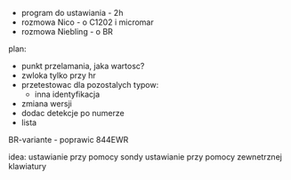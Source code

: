 - program do ustawiania - 2h
- rozmowa Nico - o C1202 i micromar
- rozmowa Niebling - o BR


plan:
- punkt przelamania, jaka wartosc?
- zwloka tylko przy hr
- przetestowac dla pozostalych typow:
	- inna identyfikacja
- zmiana wersji
- dodac detekcje po numerze
- lista 

BR-variante - poprawic
844EWR



idea:
ustawianie przy pomocy sondy
ustawianie przy pomocy zewnetrznej klawiatury
